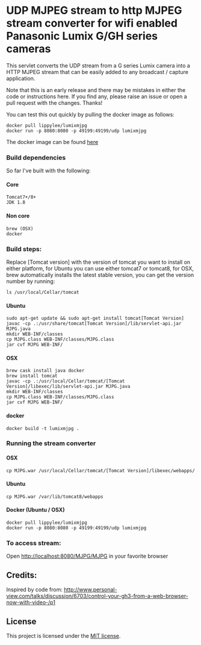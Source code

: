 # UDP MJPEG stream to http MJPEG stream converter for wifi enabled  Panasonic Lumix G/GH series cameras

This servlet converts the UDP stream from a G series Lumix camera into a HTTP MJPEG stream that can be easily added to any broadcast / capture application.

Note that this is an early release and there may be mistakes in either the code or instructions here. If you find any, please raise an issue or open a pull request with the changes. Thanks!

You can test this out quickly by pulling the docker image as follows:

    docker pull lippylee/lumixmjpg
    docker run -p 8080:8080 -p 49199:49199/udp lumixmjpg
    
The docker image can be found [here](https://hub.docker.com/r/lippylee/lumixmjpg/)

### Build dependencies
So far I've built with the following:

#### Core

    Tomcat7+/8+
    JDK 1.8
    
#### Non core

    brew (OSX)
    docker

### Build steps:
Replace [Tomcat version] with the version of tomcat you want to install on either platform, for Ubuntu you can use either tomcat7 or tomcat8, for OSX, brew automatically installs the latest stable version, you can get the version number by running:

    ls /usr/local/Cellar/tomcat

#### Ubuntu
    sudo apt-get update && sudo apt-get install tomcat[Tomcat Version]
    javac -cp .:/usr/share/tomcat[Tomcat Version]/lib/servlet-api.jar MJPG.java
    mkdir WEB-INF/classes
    cp MJPG.class WEB-INF/classes/MJPG.class
    jar cvf MJPG WEB-INF/

#### OSX
    brew cask install java docker
    brew install tomcat
    javac -cp .:/usr/local/Cellar/tomcat/[Tomcat Version]/libexec/lib/servlet-api.jar MJPG.java
    mkdir WEB-INF/classes
    cp MJPG.class WEB-INF/classes/MJPG.class
    jar cvf MJPG WEB-INF/
    
#### docker
    docker build -t lumixmjpg .
    
### Running the stream converter

#### OSX
    cp MJPG.war /usr/local/Cellar/tomcat/[Tomcat Version]/libexec/webapps/
    
#### Ubuntu
    cp MJPG.war /var/lib/tomcat8/webapps

#### Docker (Ubuntu / OSX)
    docker pull lippylee/lumixmjpg
    docker run -p 8080:8080 -p 49199:49199/udp lumixmjpg

### To access stream:
Open [http://localhost:8080/MJPG/MJPG](http://localhost:8080/MJPG/MJPG) in your favorite browser

## Credits:
Inspired by code from: http://www.personal-view.com/talks/discussion/6703/control-your-gh3-from-a-web-browser-now-with-video-/p1

## License
This project is licensed under the [MIT license](http://opensource.org/licenses/mit-license.php).
